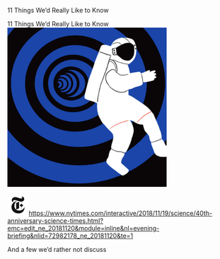 11 Things We’d Really Like to Know

11 Things We’d Really Like to Know
![](../_resources/cdb90082026ab75cc8cf88b6eee3a889.png)

![](../_resources/4bf96cb6a1093748bf5b3c429accb9b4.png)https://www.nytimes.com/interactive/2018/11/19/science/40th-anniversary-science-times.html?emc=edit_ne_20181120&module=inline&nl=evening-briefing&nlid=72982178_ne_20181120&te=1

And a few we’d rather not discuss